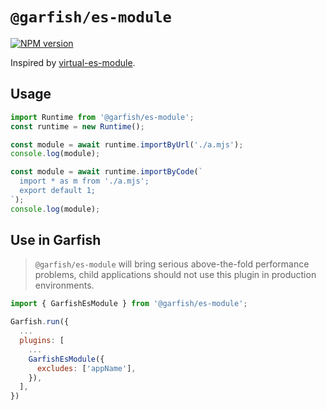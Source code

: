 # `@garfish/es-module`

[![NPM version](https://img.shields.io/npm/v/@garfish/es-module.svg?style=flat-square)](https://www.npmjs.com/package/@garfish/es-module)

Inspired by [virtual-es-module](https://github.com/imtaotao/virtual-es-module).

## Usage

```js
import Runtime from '@garfish/es-module';
const runtime = new Runtime();

const module = await runtime.importByUrl('./a.mjs');
console.log(module);

const module = await runtime.importByCode(`
  import * as m from './a.mjs';
  export default 1;
`);
console.log(module);
```

## Use in Garfish

> `@garfish/es-module` will bring serious above-the-fold performance problems, child applications should not use this plugin in production environments.

```js
import { GarfishEsModule } from '@garfish/es-module';

Garfish.run({
  ...
  plugins: [
    ...
    GarfishEsModule({
      excludes: ['appName'],
    }),
  ],
})
```
